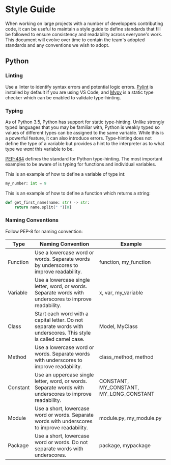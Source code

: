 # Style Guide
When working on large projects with a number of developpers contributing code, it can be useful to maintain a style guide to define standards that fill be followed to ensure consistency and readability across everyone's work. This document will evolve over time to contain the team's adopted standards and any conventions we wish to adopt.

## Python
### Linting
Use a linter to identify syntax errors and potential logic errors. [Pylint](https://pylint.org/) is installed by default if you are using VS Code, and [Mypy](https://mypy.readthedocs.io/en/stable/) is a static type checker which can be enabled to validate type-hinting.
### Typing
As of Python 3.5, Python has support for static type-hinting. Unlike strongly typed languages that you may be familiar with, Python is weakly typed so values of different types can be assigned to the same variable. While this is a powerful feature, it can also introduce errors. Type-hinting does not define the type of a variable but provides a hint to the interpreter as to what type we *want* this variable to be.

[PEP-484](https://www.python.org/dev/peps/pep-0484/) defines the standard for Python type-hinting. The most important examples to be aware of is typing for functions and individual variables.

This is an example of how to define a variable of type int:
```python
my_number: int = 9
```
This is an example of how to define a function which returns a string:
```python
def get_first_name(name: str) -> str:
    return name.split(" ")[0]
```
### Naming Conventions
Follow PEP-8 for naming convention:  

| Type | Naming Convention | Example |
| ---  | ---               | ---     |
| Function | Use a lowercase word or words. Separate words by underscores to improve readability. | function, my_function |
| Variable | Use a lowercase single letter, word, or words. Separate words with underscores to improve readability. | x, var, my_variable |
| Class | Start each word with a capital letter. Do not separate words with underscores. This style is called camel case. | Model, MyClass |
| Method | Use a lowercase word or words. Separate words with underscores to improve readability. | class_method, method |
| Constant | Use an uppercase single letter, word, or words. Separate words with underscores to improve readability. | CONSTANT, MY_CONSTANT, MY_LONG_CONSTANT |
| Module | Use a short, lowercase word or words. Separate words with underscores to improve readability. | module.py, my_module.py |
| Package | Use a short, lowercase word or words. Do not separate words with underscores. | package, mypackage |